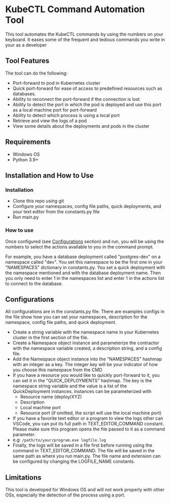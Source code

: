 # KubeCTL Command Automation Tool
This tool automates the KubeCTL commands by using the numbers on your keyboard. It eases some of the frequent and tedious commands you write in your as a developer

## Tool Features
The tool can do the following:
- Port-forward to pod in Kubernetes cluster
- Quick port-forward for ease of access to predefined resources such as databases.
- Ability to reconnect the port-forward if the connection is lost
- Ability to detect the port in which the pod is deployed and use this port as a local machine port for port-forward
- Ability to detect which process is using a local port
- Retrieve and view the logs of a pod
- View some details about the deployments and pods in the cluster

## Requirements
- Windows OS
- Python 3.9+

## Installation and How to Use

### Installation
- Clone this repo using git
- Configure your namespaces, config file paths, quick deployments, and your text editor from the constants.py file
- Run main.py

### How to use
Once configured (see [Configurations](#configurations) section) and run, you will be using the numbers to select the actions available to you in the command prompt.

For example, you have a database deployment called "postgres-dev" on a namespace called "dev". You set this namespace to be the first one in your "NAMESPACES" dictionary in constants.py. You set a quick deployment with the namespace mentioned and with the database deployment name. Then you only need to enter 1 in the namespaces list and enter 1 in the actions list to connect to the database.

## Configurations
All configurations are in the constants.py file. There are examples configs in the file show how you can set your namespaces, description for the namespace, config file paths, and quick deployment.

- Create a string variable with the namespace name in your Kubernetes cluster in the first section of the file.
- Create a Namespace object instance and parameterize the contractor with the namespace variable created, a description string, and a config file.
- Add the Namespace object instance into the "NAMESPACES" hashmap with an integer as a key. The integer key will be your indicator of how you choose this namespace from the CMD
- If you have a resource you would like to quickly port-forward to it, you can set it in the "QUICK_DEPLOYMENTS" hashmap. The key is the namespace string variable and the value is a list of the QuickDeployment instances. instances can be parameterized with 
    - Resource name (deploy/XYZ)
    - Description
    - Local machine port
    - Resource port (if omitted, the script will use the local machine port)
- If you have a favorite text editor or a program to view the logs other can VSCode, you can put its full path in TEXT_EDITOR_COMMAND constant. Please make sure this program opens the file passed to it as a command parameter. 
- e.g: ```/path/to/your/program.exe logfile.log```
- Finally, the logs will be saved in a file first before running using the command in TEXT_EDITOR_COMMAND. The file will be saved in the same path as where you run main.py. The file name and extension can be configured by changing the LOGFILE_NAME constants.

## Limitations
This tool is developed for Windows OS and will not work properly with other OSs, especially the detection of the process using a port.
